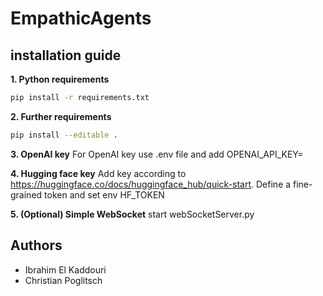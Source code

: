 # EmpathicAgents

## installation guide

**1. Python requirements**

```bash
pip install -r requirements.txt    
```

**2. Further requirements**

```bash
pip install --editable .
```

**3. OpenAI key**
For OpenAI key use .env file and add OPENAI_API_KEY= 


**4. Hugging face key**
Add key according to https://huggingface.co/docs/huggingface_hub/quick-start.
Define a fine-grained token and set env HF_TOKEN

**5. (Optional) Simple WebSocket**
start webSocketServer.py

## Authors

- Ibrahim El Kaddouri
- Christian Poglitsch

   